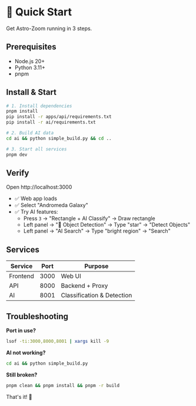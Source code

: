 # 🚀 Quick Start

Get Astro-Zoom running in 3 steps.

## Prerequisites

- Node.js 20+
- Python 3.11+
- pnpm

## Install & Start

```bash
# 1. Install dependencies
pnpm install
pip install -r apps/api/requirements.txt
pip install -r ai/requirements.txt

# 2. Build AI data
cd ai && python simple_build.py && cd ..

# 3. Start all services
pnpm dev
```

## Verify

Open http://localhost:3000

- ✅ Web app loads
- ✅ Select "Andromeda Galaxy"
- ✅ Try AI features:
  - Press `3` → "Rectangle + AI Classify" → Draw rectangle
  - Left panel → "🎯 Object Detection" → Type "star" → "Detect Objects"
  - Left panel → "AI Search" → Type "bright region" → "Search"

## Services

| Service  | Port | Purpose                    |
| -------- | ---- | -------------------------- |
| Frontend | 3000 | Web UI                     |
| API      | 8000 | Backend + Proxy            |
| AI       | 8001 | Classification & Detection |

## Troubleshooting

**Port in use?**

```bash
lsof -ti:3000,8000,8001 | xargs kill -9
```

**AI not working?**

```bash
cd ai && python simple_build.py
```

**Still broken?**

```bash
pnpm clean && pnpm install && pnpm -r build
```

That's it! 🌌
